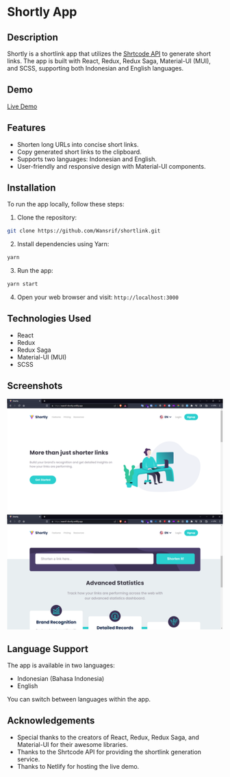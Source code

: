 # Shortly App

## Description

Shortly is a shortlink app that utilizes the [Shrtcode API](https://api.shrtco.de/v2/shorten) to generate short links. The app is built with React, Redux, Redux Saga, Material-UI (MUI), and SCSS, supporting both Indonesian and English languages.

## Demo

[Live Demo](https://wanrif-shortly.netlify.app/)

## Features

- Shorten long URLs into concise short links.
- Copy generated short links to the clipboard.
- Supports two languages: Indonesian and English.
- User-friendly and responsive design with Material-UI components.

## Installation

To run the app locally, follow these steps:

1. Clone the repository:
```bash
git clone https://github.com/Wansrif/shortlink.git
```

2. Install dependencies using Yarn:
```bash
yarn
```

3. Run the app:
```bash
yarn start
```

4. Open your web browser and visit: `http://localhost:3000`

## Technologies Used

- React
- Redux
- Redux Saga
- Material-UI (MUI)
- SCSS

## Screenshots

![Screenshot 1](public/screenshot1.png)
![Screenshot 2](public/screenshot2.png)

## Language Support

The app is available in two languages:

- Indonesian (Bahasa Indonesia)
- English

You can switch between languages within the app.

## Acknowledgements

- Special thanks to the creators of React, Redux, Redux Saga, and Material-UI for their awesome libraries.
- Thanks to the Shrtcode API for providing the shortlink generation service.
- Thanks to Netlify for hosting the live demo.
